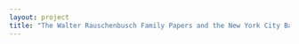 ```yaml
--- 
layout: project 
title: "The Walter Rauschenbusch Family Papers and the New York City Baptist Mission Society Records at the American Baptist Historical Society" 
---
```



